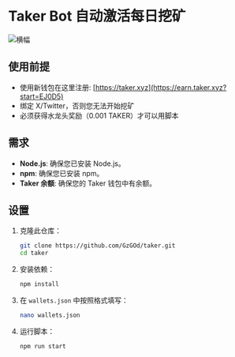 # Taker Bot 自动激活每日挖矿

![横幅](image.png)

## 使用前提

- 使用新钱包在这里注册: [https://taker.xyz](https://earn.taker.xyz?start=EJ0D5)
- 绑定 X/Twitter，否则您无法开始挖矿
- 必须获得水龙头奖励（0.001 TAKER）才可以用脚本

## 需求

- **Node.js**: 确保您已安装 Node.js。
- **npm**: 确保您已安装 npm。
- **Taker 余额**: 确保您的 Taker 钱包中有余额。

## 设置

1. 克隆此仓库：
   ```bash
   git clone https://github.com/GzGOd/taker.git
   cd taker
   ```
2. 安装依赖：
   ```bash
   npm install
   ```
3. 在 `wallets.json` 中按照格式填写：
   ```bash
   nano wallets.json
   ```
4. 运行脚本：
   ```bash
   npm run start
   ```
